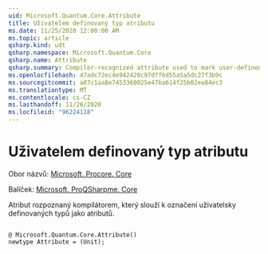 ```yaml
---
uid: Microsoft.Quantum.Core.Attribute
title: Uživatelem definovaný typ atributu
ms.date: 11/25/2020 12:00:00 AM
ms.topic: article
qsharp.kind: udt
qsharp.namespace: Microsoft.Quantum.Core
qsharp.name: Attribute
qsharp.summary: Compiler-recognized attribute used to mark user-defined types as attributes.
ms.openlocfilehash: 47adc72ec4e942420c97dff6d55a5a5dc27f3b9c
ms.sourcegitcommit: a87c1aa8e7453360025e47ba614f25b02ea84ec3
ms.translationtype: MT
ms.contentlocale: cs-CZ
ms.lasthandoff: 11/26/2020
ms.locfileid: "96224118"
---
```

# <a name="attribute-user-defined-type"></a>Uživatelem definovaný typ atributu

Obor názvů: [Microsoft. Procore. Core](xref:Microsoft.Quantum.Core)

Balíček: [Microsoft. ProQSharpme. Core](https://nuget.org/packages/Microsoft.Quantum.QSharp.Core)


Atribut rozpoznaný kompilátorem, který slouží k označení uživatelsky definovaných typů jako atributů.

```qsharp

@ Microsoft.Quantum.Core.Attribute()
newtype Attribute = (Unit);
```

